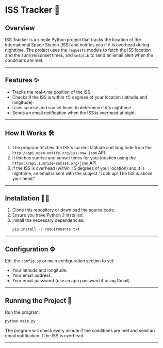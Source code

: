 # ISS Tracker 🚀

## Overview

ISS Tracker is a simple Python project that tracks the location of the International Space Station (ISS) and notifies you if it is overhead during nighttime. The project uses the `requests` module to fetch the ISS location and the sunrise/sunset times, and `smtplib` to send an email alert when the conditions are met.

---

## Features ✨
- Tracks the real-time position of the ISS.
- Checks if the ISS is within ±5 degrees of your location (latitude and longitude).
- Uses sunrise and sunset times to determine if it's nighttime.
- Sends an email notification when the ISS is overhead at night.

---

## How It Works 🛠️
1. The program fetches the ISS's current latitude and longitude from the `http://api.open-notify.org/iss-now.json` API.
2. It fetches sunrise and sunset times for your location using the `https://api.sunrise-sunset.org/json` API.
3. If the ISS is overhead (within ±5 degrees of your location) and it is nighttime, an email is sent with the subject "Look up! The ISS is above your head."

---

## Installation 🧑‍💻

1. Clone this repository or download the source code.
2. Ensure you have Python 3 installed.
3. Install the necessary dependencies:
   ```bash
   pip install -r requirements.txt
   ```

---

## Configuration ⚙️

Edit the `config.py` or main configuration section to set:
- Your latitude and longitude.
- Your email address.
- Your email password (use an app password if using Gmail).

---

## Running the Project 🚀

Run the program:
```bash
python main.py
```
The program will check every minute if the conditions are met and send an email notification if the ISS is overhead.

---
